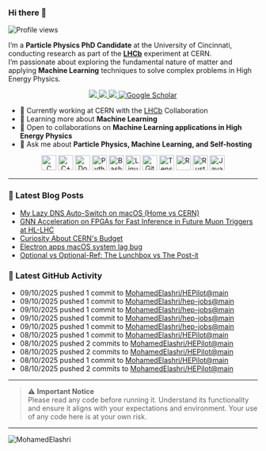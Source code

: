 ### Hi there 👋

<p align="left">
  <img src="https://komarev.com/ghpvc/?username=MohamedElashri&style=flat-square" alt="Profile views" />
</p>

I’m a **Particle Physics PhD Candidate** at the University of Cincinnati, conducting research as part of the **[LHCb](https://home.cern/science/experiments/lhcb)** experiment at CERN.  
I’m passionate about exploring the fundamental nature of matter and applying **Machine Learning** techniques to solve complex problems in High Energy Physics.



<p align="center">
  <a href="https://melashri.net/">
    <img src="https://img.shields.io/badge/Website-melashri.net-blue?logo=google-chrome&logoColor=white" />
  </a>
  <a href="https://linkedin.com/in/elashri">
    <img src="https://img.shields.io/badge/LinkedIn-elashri-blue?logo=linkedin&logoColor=white" />
  </a>
  <a href="https://keybase.io/melashri">
    <img src="https://img.shields.io/badge/Keybase-melashri-orange?logo=keybase&logoColor=white" />
  </a>
  <a href="https://scholar.google.com/citations?user=XtPg3SIAAAAJ&hl=en">
    <img src="https://img.shields.io/badge/Google%20Scholar-Mohamed Elashri-blue?logo=google-scholar" alt="Google Scholar"/>
  </a>

</p>



- 🔭 Currently working at CERN with the [LHCb](https://home.cern/science/experiments/lhcb) Collaboration  
- 🌱 Learning more about **Machine Learning**  
- 👯 Open to collaborations on **Machine Learning applications in High Energy Physics**  
- 💬 Ask me about **Particle Physics, Machine Learning, and Self-hosting**  




<div align="center">
  <img src="https://profilinator.rishav.dev/skills-assets/c-original.svg" alt="C" height="30" />
  <img src="https://profilinator.rishav.dev/skills-assets/cplusplus-original.svg" alt="C++" height="30" />
  <img src="https://profilinator.rishav.dev/skills-assets/docker-original-wordmark.svg" alt="Docker" height="30" />
  <img src="https://profilinator.rishav.dev/skills-assets/python-original.svg" alt="Python" height="30" />
  <img src="https://profilinator.rishav.dev/skills-assets/gnu_bash-icon.svg" alt="Bash" height="30" />
  <img src="https://profilinator.rishav.dev/skills-assets/linux-original.svg" alt="Linux" height="30" />
  <img src="https://profilinator.rishav.dev/skills-assets/git-scm-icon.svg" alt="Git" height="30" />
  <img src="https://profilinator.rishav.dev/skills-assets/tensorflow-icon.svg" alt="TensorFlow" height="30" />
  <img src="https://profilinator.rishav.dev/skills-assets/r.svg" alt="R" height="30" />
  <img src="https://profilinator.rishav.dev/skills-assets/rust-plain.svg" alt="Rust" height="30" />
  <img src="https://profilinator.rishav.dev/skills-assets/javascript-original.svg" alt="JavaScript" height="30" />
</div>

---

### 📌 Latest Blog Posts
<!-- BLOG-POST-LIST:START -->

- [My Lazy DNS Auto-Switch on macOS (Home vs CERN)](https://blog.melashri.net/micro/macos-dns-auto-switch-cern/)
- [GNN Acceleration on FPGAs for Fast Inference in Future Muon Triggers at HL-LHC](https://blog.melashri.net/links/gnn-fpga-hl-lhc/)
- [Curiosity About CERN's Budget](https://blog.melashri.net/posts/cern-budget-trends/)
- [Electron apps macOS system lag bug](https://blog.melashri.net/micro/electon-apps-bug/)
- [Optional vs Optional-Ref: The Lunchbox vs The Post-it](https://blog.melashri.net/micro/std-optional-vs-optional-ref/)

<!-- BLOG-POST-LIST:END -->

### 📌 Latest GitHub Activity
<!-- ACTIVITY:START -->
- 09/10/2025 pushed 1 commit to [MohamedElashri/HEPilot@main](https://github.com/MohamedElashri/HEPilot/compare/15ed50c76006a36846e18530dcfa548d29c3d1f9...3e8c83aa93dc65db1fe0e6b96c1dbab3007bcb8e)
- 09/10/2025 pushed 1 commit to [MohamedElashri/hep-jobs@main](https://github.com/MohamedElashri/hep-jobs/compare/8e920d1c49bbf0611943f79c1dfa90eada8f2c3a...e5ed22821ff67ba3cfea5526a0c7d62a752106ad)
- 09/10/2025 pushed 1 commit to [MohamedElashri/hep-jobs@main](https://github.com/MohamedElashri/hep-jobs/compare/dc6816164293106a0904287748170808b569e63f...43efb19a552cf605c81e5fc5fe9350064d7d6669)
- 09/10/2025 pushed 1 commit to [MohamedElashri/hep-jobs@main](https://github.com/MohamedElashri/hep-jobs/compare/67f63333681d35945f7de937faea94e7a57a6864...dc6816164293106a0904287748170808b569e63f)
- 09/10/2025 pushed 1 commit to [MohamedElashri/hep-jobs@main](https://github.com/MohamedElashri/hep-jobs/compare/625f04af5c006a8394e51513ac1b5268a1173272...67f63333681d35945f7de937faea94e7a57a6864)
- 08/10/2025 pushed 1 commit to [MohamedElashri/HEPilot@main](https://github.com/MohamedElashri/HEPilot/compare/40c167417fc4ee755d4592127d0f89906a13e46a...cb9c1d551f7fb422e94e6d2861dcb0fe89af7c9e)
- 08/10/2025 pushed 2 commits to [MohamedElashri/HEPilot@main](https://github.com/MohamedElashri/HEPilot/compare/a488ddc1d9c5a852cc612ada837e623c878f231c...40c167417fc4ee755d4592127d0f89906a13e46a)
- 08/10/2025 pushed 2 commits to [MohamedElashri/HEPilot@main](https://github.com/MohamedElashri/HEPilot/compare/af7de79ef6b0b3a00835143c6963fb0fe763c1be...a488ddc1d9c5a852cc612ada837e623c878f231c)
- 08/10/2025 pushed 1 commit to [MohamedElashri/HEPilot@main](https://github.com/MohamedElashri/HEPilot/compare/e5bf3a8beaf686f8994a7ccdd495a3117ccc8ae0...af7de79ef6b0b3a00835143c6963fb0fe763c1be)
- 08/10/2025 pushed 2 commits to [MohamedElashri/HEPilot@main](https://github.com/MohamedElashri/HEPilot/compare/652adadd975087be331841e0dda0450d7dd1fd11...e5bf3a8beaf686f8994a7ccdd495a3117ccc8ae0)
<!-- ACTIVITY:END -->

---

> ⚠️ **Important Notice**  
> Please read any code before running it. Understand its functionality and ensure it aligns with your expectations and environment. Your use of any code here is at your own risk.

---

<p>
  <img align="left" src="https://github-readme-stats.vercel.app/api/top-langs/?username=MohamedElashri&layout=compact&hide=jupyter%20notebook,php,html,javascript,css,scss,nsis,less,mathematica&langs_count=8" alt="MohamedElashri" />
</p>
